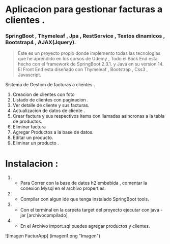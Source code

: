 # Aplicacion para gestionar facturas a clientes .
### SpringBoot , Thymeleaf , Jpa , RestService , Textos dinamicos , Bootstrap4 , AJAX(Jquery).

> Este es un proyecto propio donde implemento todas las tecnologias que he aprendido en los cursos de Udemy ,
> Todo el Back End esta hecho con el framework de SpringBoot 2.3.1. y Java en su version 14.
> El Front End esta diseñado con Thymeleaf , Bootstrap , Css3 , Javascript.


Sistema de Gestion de facturas a clientes .

1. Creacion de clientes con foto
2. Listado de clientes con paginacion .
3. Ver detalle de cliente y sus facturas. 
4. Actualizacion de datos de cliente .
5. Crear factura y sus respectivos items con llamadas asincronas a la tabla de productos.
6. Eliminar factura
7. Agregar Productos a la base de datos.
8. Editar un producto.
9. Eliminar un producto .


# Instalacion :
1. - Para Correr con la base de datos h2 embebida , comentar la conexion Mysql en el archivo properties.
2. - Compilar con algun ide que tenga instalado SpringBoot tools.
3. - Con el terminal en la carpeta target del proyecto ejecutar con java -jar [archivocompilado]
4. - En el Archivo import.sql puedes agregar productos y clientes.


![Imagen FacturApp] (imagen1.png "Imagen")




